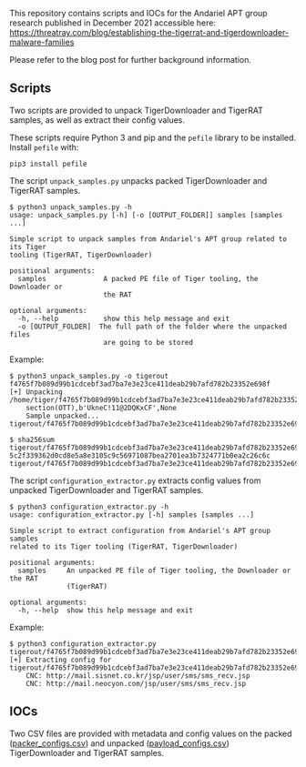 This repository contains scripts and IOCs for the Andariel APT group research published in December 2021 accessible here: https://threatray.com/blog/establishing-the-tigerrat-and-tigerdownloader-malware-families

Please refer to the blog post for further background information.


## Scripts

Two scripts are provided to unpack TigerDownloader and TigerRAT samples, as well as extract their config values.

These scripts require Python 3 and pip and the `pefile` library to be installed. Install `pefile` with:
```
pip3 install pefile
```

The script `unpack_samples.py` unpacks packed TigerDownloader and TigerRAT samples.

```
$ python3 unpack_samples.py -h
usage: unpack_samples.py [-h] [-o [OUTPUT_FOLDER]] samples [samples ...]

Simple script to unpack samples from Andariel's APT group related to its Tiger
tooling (TigerRAT, TigerDownloader)

positional arguments:
  samples              A packed PE file of Tiger tooling, the Downloader or
                       the RAT

optional arguments:
  -h, --help           show this help message and exit
  -o [OUTPUT_FOLDER]  The full path of the folder where the unpacked files
                       are going to be stored

```

Example:

```
$ python3 unpack_samples.py -o tigerout f4765f7b089d99b1cdcebf3ad7ba7e3e23ce411deab29b7afd782b23352e698f
[+] Unpacking /home/tiger/f4765f7b089d99b1cdcebf3ad7ba7e3e23ce411deab29b7afd782b23352e698f
	section(OTT),b'UkneC!11@2DQKxCF',None
	Sample unpacked... tigerout/f4765f7b089d99b1cdcebf3ad7ba7e3e23ce411deab29b7afd782b23352e698f.unpacked

$ sha256sum tigerout/f4765f7b089d99b1cdcebf3ad7ba7e3e23ce411deab29b7afd782b23352e698f.unpacked
5c2f339362d0cd8e5a8e3105c9c56971087bea2701ea3b7324771b0ea2c26c6c  tigerout/f4765f7b089d99b1cdcebf3ad7ba7e3e23ce411deab29b7afd782b23352e698f.unpacked
```

The script `configuration_extractor.py` extracts config values from unpacked TigerDownloader and TigerRAT samples.

```
$ python3 configuration_extractor.py -h
usage: configuration_extractor.py [-h] samples [samples ...]

Simple script to extract configuration from Andariel's APT group samples
related to its Tiger tooling (TigerRAT, TigerDownloader)

positional arguments:
  samples     An unpacked PE file of Tiger tooling, the Downloader or the RAT
              (TigerRAT)

optional arguments:
  -h, --help  show this help message and exit
```

Example:

```
$ python3 configuration_extractor.py tigerout/f4765f7b089d99b1cdcebf3ad7ba7e3e23ce411deab29b7afd782b23352e698f.unpacked
[+] Extracting config for tigerout/f4765f7b089d99b1cdcebf3ad7ba7e3e23ce411deab29b7afd782b23352e698f.unpacked
	CNC: http://mail.sisnet.co.kr/jsp/user/sms/sms_recv.jsp
	CNC: http://mail.neocyon.com/jsp/user/sms/sms_recv.jsp
```

## IOCs

Two CSV files are provided with metadata and config values on the packed ([packer_configs.csv](./iocs/packer_configs.csv)) and unpacked ([payload_configs.csv](./iocs/payload_configs.csv)) TigerDownloader and TigerRAT samples.
